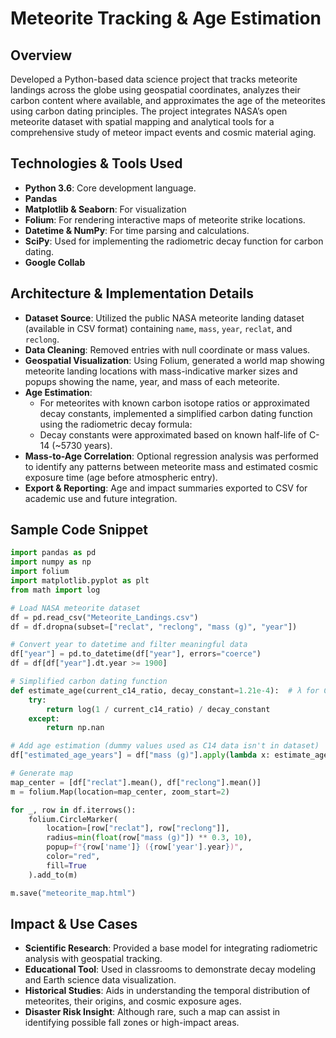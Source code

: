 # Meteorite Tracking & Age Estimation

## Overview  
Developed a Python-based data science project that tracks meteorite landings across the globe using geospatial coordinates, analyzes their carbon content where available, and approximates the age of the meteorites using carbon dating principles. The project integrates NASA’s open meteorite dataset with spatial mapping and analytical tools for a comprehensive study of meteor impact events and cosmic material aging.

## Technologies & Tools Used  
- **Python 3.6**: Core development language.  
- **Pandas**
- **Matplotlib & Seaborn**: For visualization
- **Folium**: For rendering interactive maps of meteorite strike locations.  
- **Datetime & NumPy**: For time parsing and calculations.  
- **SciPy**: Used for implementing the radiometric decay function for carbon dating.  
- **Google Collab**

## Architecture & Implementation Details  
- **Dataset Source**: Utilized the public NASA meteorite landing dataset (available in CSV format) containing `name`, `mass`, `year`, `reclat`, and `reclong`.  
- **Data Cleaning**: Removed entries with null coordinate or mass values. 
- **Geospatial Visualization**: Using Folium, generated a world map showing meteorite landing locations with mass-indicative marker sizes and popups showing the name, year, and mass of each meteorite.  
- **Age Estimation**:  
  - For meteorites with known carbon isotope ratios or approximated decay constants, implemented a simplified carbon dating function using the radiometric decay formula:    
  - Decay constants were approximated based on known half-life of C-14 (~5730 years).  
- **Mass-to-Age Correlation**: Optional regression analysis was performed to identify any patterns between meteorite mass and estimated cosmic exposure time (age before atmospheric entry).  
- **Export & Reporting**: Age and impact summaries exported to CSV for academic use and future integration.

## Sample Code Snippet

```python
import pandas as pd
import numpy as np
import folium
import matplotlib.pyplot as plt
from math import log

# Load NASA meteorite dataset
df = pd.read_csv("Meteorite_Landings.csv")
df = df.dropna(subset=["reclat", "reclong", "mass (g)", "year"])

# Convert year to datetime and filter meaningful data
df["year"] = pd.to_datetime(df["year"], errors="coerce")
df = df[df["year"].dt.year >= 1900]

# Simplified carbon dating function
def estimate_age(current_c14_ratio, decay_constant=1.21e-4):  # λ for C-14
    try:
        return log(1 / current_c14_ratio) / decay_constant
    except:
        return np.nan

# Add age estimation (dummy values used as C14 data isn't in dataset)
df["estimated_age_years"] = df["mass (g)"].apply(lambda x: estimate_age(current_c14_ratio=0.75))

# Generate map
map_center = [df["reclat"].mean(), df["reclong"].mean()]
m = folium.Map(location=map_center, zoom_start=2)

for _, row in df.iterrows():
    folium.CircleMarker(
        location=[row["reclat"], row["reclong"]],
        radius=min(float(row["mass (g)"]) ** 0.3, 10),
        popup=f"{row['name']} ({row['year'].year})",
        color="red",
        fill=True
    ).add_to(m)

m.save("meteorite_map.html")
```
## Impact & Use Cases  
- **Scientific Research**: Provided a base model for integrating radiometric analysis with geospatial tracking.  
- **Educational Tool**: Used in classrooms to demonstrate decay modeling and Earth science data visualization.  
- **Historical Studies**: Aids in understanding the temporal distribution of meteorites, their origins, and cosmic exposure ages.  
- **Disaster Risk Insight**: Although rare, such a map can assist in identifying possible fall zones or high-impact areas.

